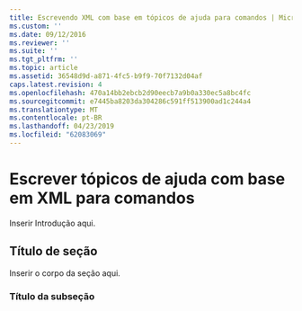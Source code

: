 ```yaml
---
title: Escrevendo XML com base em tópicos de ajuda para comandos | Microsoft Docs
ms.custom: ''
ms.date: 09/12/2016
ms.reviewer: ''
ms.suite: ''
ms.tgt_pltfrm: ''
ms.topic: article
ms.assetid: 36548d9d-a871-4fc5-b9f9-70f7132d04af
caps.latest.revision: 4
ms.openlocfilehash: 470a14bb2ebcb2d90eecb7a9b0a330ec5a8bc4fc
ms.sourcegitcommit: e7445ba8203da304286c591ff513900ad1c244a4
ms.translationtype: MT
ms.contentlocale: pt-BR
ms.lasthandoff: 04/23/2019
ms.locfileid: "62083069"
---
```

# <a name="writing-xml-based-help-topics-for-commands"></a>Escrever tópicos de ajuda com base em XML para comandos

Inserir Introdução aqui.

## <a name="section-heading"></a>Título de seção

 Inserir o corpo da seção aqui.

### <a name="subsection-heading"></a>Título da subseção
